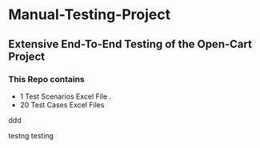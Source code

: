 # Manual-Testing-Project
## Extensive End-To-End Testing of the Open-Cart Project

### This Repo contains 
* 1 Test Scenarios Excel File .
* 20 Test Cases Excel Files


ddd


testng testing

